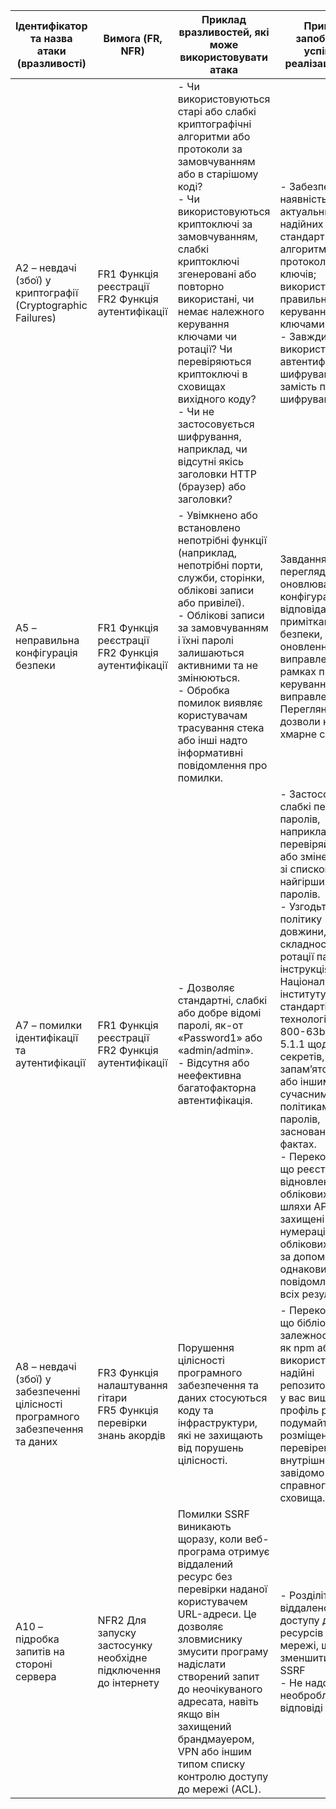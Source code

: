 | Ідентифікатор та назва атаки (вразливості) | Вимога (FR, NFR) | Приклад вразливостей, які може використовувати атака | Приклад запобігання успішної реалізації атаки |
|---|---|---|---|
| A2 – невдачі (збої) у криптографії (Cryptographic Failures) | FR1 Функція реєстрації<br>FR2 Функція аутентифікації | - Чи використовуються старі або слабкі криптографічні алгоритми або протоколи за замовчуванням або в старішому коді?<br> - Чи використовуються криптоключі за замовчуванням, слабкі криптоключі згенеровані або повторно використані, чи немає належного керування ключами чи ротації? Чи перевіряються криптоключі в сховищах вихідного коду?<br> - Чи не застосовується шифрування, наприклад, чи відсутні якісь заголовки HTTP (браузер) або заголовки? | - Забезпечте наявність актуальних і надійних стандартних алгоритмів, протоколів і ключів; використовувати правильне керування ключами.<br> - Завжди використовуйте автентифіковане шифрування замість простого шифрування. |
| A5 – неправильна конфігурація безпеки |  FR1 Функція реєстрації<br>FR2 Функція аутентифікації | - Увімкнено або встановлено непотрібні функції (наприклад, непотрібні порти, служби, сторінки, облікові записи або привілеї).<br> - Облікові записи за замовчуванням і їхні паролі залишаються активними та не змінюються.<br> - Обробка помилок виявляє користувачам трасування стека або інші надто інформативні повідомлення про помилки. | Завдання переглядати й оновлювати конфігурації, що відповідають усім приміткам щодо безпеки, оновленням і виправленням у рамках процесу керування виправленнями. Перегляньте дозволи на хмарне сховище. |
| A7 – помилки ідентифікації та аутентифікації |  FR1 Функція реєстрації<br>FR2 Функція аутентифікації | - Дозволяє стандартні, слабкі або добре відомі паролі, як-от «Password1» або «admin/admin».<br> - Відсутня або неефективна багатофакторна автентифікація. | - Застосовуйте слабкі перевірки паролів, наприклад перевіряйте нові або змінені паролі зі списком 10 000 найгірших паролів.<br> - Узгодьте політику щодо довжини, складності та ротації пароля з інструкціями Національного інституту стандартів і технологій (NIST) 800-63b у розділі 5.1.1 щодо секретів, що запам’ятовуються, або іншими сучасними політиками паролів, заснованими на фактах.<br> - Переконайтеся, що реєстрація, відновлення облікових даних і шляхи API захищені від атак нумерації облікових записів за допомогою однакових повідомлень для всіх результатів. |
| A8 – невдачі (збої) у забезпеченні цілісності програмного забезпечення та даних | FR3 Функція налаштування гітари<br>FR5 Функція перевірки знань акордів | Порушення цілісності програмного забезпечення та даних стосуються коду та інфраструктури, які не захищають від порушень цілісності. | - Переконайтеся, що бібліотеки та залежності, такі як npm або Maven, використовують надійні репозиторії. Якщо у вас вищий профіль ризику, подумайте про розміщення перевіреного внутрішнього завідомо справного сховища. |
| A10 – підробка запитів на стороні сервера | NFR2 Для запуску застосунку необхідне підключення до інтернету | Помилки SSRF виникають щоразу, коли веб-програма отримує віддалений ресурс без перевірки наданої користувачем URL-адреси. Це дозволяє зловмиснику змусити програму надіслати створений запит до неочікуваного адресата, навіть якщо він захищений брандмауером, VPN або іншим типом списку контролю доступу до мережі (ACL). | - Розділіть функції віддаленого доступу до ресурсів у окремі мережі, щоб зменшити вплив SSRF<br> - Не надсилайте необроблені відповіді клієнтам |

